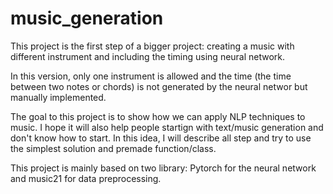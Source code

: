 # music_generation

This project is the first step of a bigger project: creating a music with different instrument and including the timing using neural network.

In this version, only one instrument is allowed and the time (the time between two notes or chords) is not generated by the neural networ but manually implemented.

The goal to this project is to show how we can apply NLP techniques to music. I hope it will also help people startign with text/music generation and don't know how to start. In this idea, I will describe all step and try to use the simplest solution and premade function/class.

This project is mainly based on two library: Pytorch for the neural network and music21 for data preprocessing.